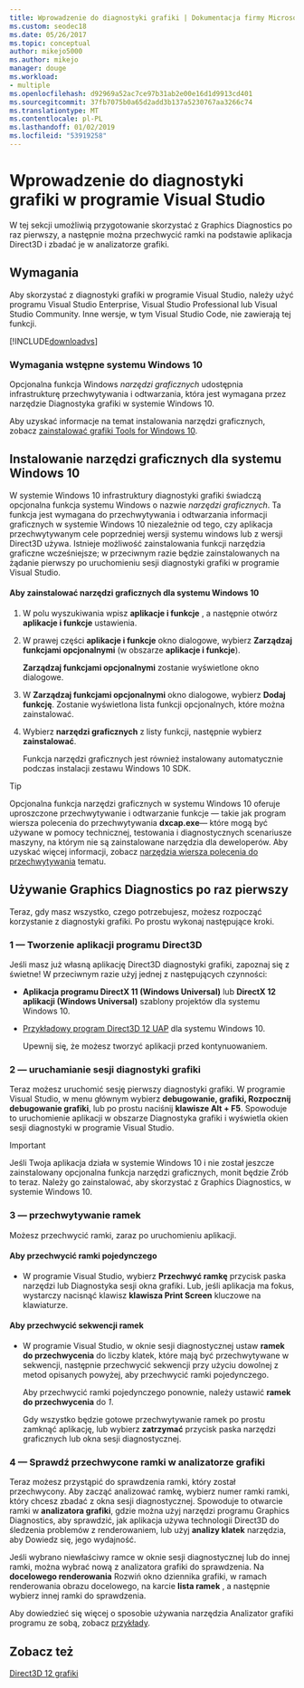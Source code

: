```yaml
---
title: Wprowadzenie do diagnostyki grafiki | Dokumentacja firmy Microsoft
ms.custom: seodec18
ms.date: 05/26/2017
ms.topic: conceptual
author: mikejo5000
ms.author: mikejo
manager: douge
ms.workload:
- multiple
ms.openlocfilehash: d92969a52ac7ce97b31ab2e00e16d1d9913cd401
ms.sourcegitcommit: 37fb7075b0a65d2add3b137a5230767aa3266c74
ms.translationtype: MT
ms.contentlocale: pl-PL
ms.lasthandoff: 01/02/2019
ms.locfileid: "53919258"
---
```

# <a name="getting-started-with-visual-studio-graphics-diagnostics"></a>Wprowadzenie do diagnostyki grafiki w programie Visual Studio
W tej sekcji umożliwią przygotowanie skorzystać z Graphics Diagnostics po raz pierwszy, a następnie można przechwycić ramki na podstawie aplikacja Direct3D i zbadać je w analizatorze grafiki.  
  
## <a name="requirements"></a>Wymagania  
 Aby skorzystać z diagnostyki grafiki w programie Visual Studio, należy użyć programu Visual Studio Enterprise, Visual Studio Professional lub Visual Studio Community.  Inne wersje, w tym Visual Studio Code, nie zawierają tej funkcji.
 
 [!INCLUDE[downloadvs](../includes/downloadvs_md.md)]  
  
### <a name="windows-10-prerequisites"></a>Wymagania wstępne systemu Windows 10  
 Opcjonalna funkcja Windows *narzędzi graficznych* udostępnia infrastrukturę przechwytywania i odtwarzania, która jest wymagana przez narzędzie Diagnostyka grafiki w systemie Windows 10.  
  
 Aby uzyskać informacje na temat instalowania narzędzi graficznych, zobacz [zainstalować grafiki Tools for Windows 10](#InstallGraphicsTools).  
  
##  <a name="InstallGraphicsTools"></a> Instalowanie narzędzi graficznych dla systemu Windows 10  
 W systemie Windows 10 infrastruktury diagnostyki grafiki świadczą opcjonalna funkcja systemu Windows o nazwie *narzędzi graficznych*. Ta funkcja jest wymagana do przechwytywania i odtwarzania informacji graficznych w systemie Windows 10 niezależnie od tego, czy aplikacja przechwytywanym cele poprzedniej wersji systemu windows lub z wersji Direct3D używa. Istnieje możliwość zainstalowania funkcji narzędzia graficzne wcześniejsze; w przeciwnym razie będzie zainstalowanych na żądanie pierwszy po uruchomieniu sesji diagnostyki grafiki w programie Visual Studio.  
  
#### <a name="to-install-graphics-tools-for-windows-10"></a>Aby zainstalować narzędzi graficznych dla systemu Windows 10  
  
1. W polu wyszukiwania wpisz **aplikacje i funkcje** , a następnie otwórz **aplikacje i funkcje** ustawienia.
  
2. W prawej części **aplikacje i funkcje** okno dialogowe, wybierz **Zarządzaj funkcjami opcjonalnymi** (w obszarze **aplikacje i funkcje**).

   **Zarządzaj funkcjami opcjonalnymi** zostanie wyświetlone okno dialogowe.
  
3. W **Zarządzaj funkcjami opcjonalnymi** okno dialogowe, wybierz **Dodaj funkcję**. Zostanie wyświetlona lista funkcji opcjonalnych, które można zainstalować.  
  
4. Wybierz **narzędzi graficznych** z listy funkcji, następnie wybierz **zainstalować**.  
  
   Funkcja narzędzi graficznych jest również instalowany automatycznie podczas instalacji zestawu Windows 10 SDK.  
  
> [!TIP]
>  Opcjonalna funkcja narzędzi graficznych w systemu Windows 10 oferuje uproszczone przechwytywanie i odtwarzanie funkcje — takie jak program wiersza polecenia do przechwytywania **dxcap.exe**— które mogą być używane w pomocy technicznej, testowania i diagnostycznych scenariusze maszyny, na którym nie są zainstalowane narzędzia dla deweloperów. Aby uzyskać więcej informacji, zobacz [narzędzia wiersza polecenia do przechwytywania](command-line-capture-tool.md) tematu.  
  
## <a name="using-graphics-diagnostics-for-the-first-time"></a>Używanie Graphics Diagnostics po raz pierwszy  
 Teraz, gdy masz wszystko, czego potrzebujesz, możesz rozpocząć korzystanie z diagnostyki grafiki. Po prostu wykonaj następujące kroki.  
  
### <a name="1---create-a-direct3d-app"></a>1 — Tworzenie aplikacji programu Direct3D  
 Jeśli masz już własną aplikację Direct3D diagnostyki grafiki, zapoznaj się z świetne! W przeciwnym razie użyj jednej z następujących czynności:

- **Aplikacja programu DirectX 11 (Windows Universal)** lub **DirectX 12 aplikacji (Windows Universal)** szablony projektów dla systemu Windows 10.
- [Przykładowy program Direct3D 12 UAP](https://code.msdn.microsoft.com/Direct3D-12-UAP-Sample-ecb1779f) dla systemu Windows 10.  
  
  Upewnij się, że możesz tworzyć aplikacji przed kontynuowaniem.  
  
### <a name="2---start-a-graphics-diagnostics-session"></a>2 — uruchamianie sesji diagnostyki grafiki  
 Teraz możesz uruchomić sesję pierwszy diagnostyki grafiki. W programie Visual Studio, w menu głównym wybierz **debugowanie, grafiki, Rozpocznij debugowanie grafiki**, lub po prostu naciśnij **klawisze Alt + F5**. Spowoduje to uruchomienie aplikacji w obszarze Diagnostyka grafiki i wyświetla okien sesji diagnostyki w programie Visual Studio.  
  
> [!IMPORTANT]
>  Jeśli Twoja aplikacja działa w systemie Windows 10 i nie został jeszcze zainstalowany opcjonalna funkcja narzędzi graficznych, monit będzie Zrób to teraz. Należy go zainstalować, aby skorzystać z Graphics Diagnostics, w systemie Windows 10.  
  
### <a name="3---capture-frames"></a>3 — przechwytywanie ramek  
 Możesz przechwycić ramki, zaraz po uruchomieniu aplikacji.  
  
#### <a name="to-capture-single-frames"></a>Aby przechwycić ramki pojedynczego  
  
-   W programie Visual Studio, wybierz **Przechwyć ramkę** przycisk paska narzędzi lub Diagnostyka sesji okna grafiki. Lub, jeśli aplikacja ma fokus, wystarczy nacisnąć klawisz **klawisza Print Screen** kluczowe na klawiaturze.
  
#### <a name="to-capture-a-sequence-of-frames"></a>Aby przechwycić sekwencji ramek  
  
- W programie Visual Studio, w oknie sesji diagnostycznej ustaw **ramek do przechwycenia** do liczby klatek, które mają być przechwytywane w sekwencji, następnie przechwycić sekwencji przy użyciu dowolnej z metod opisanych powyżej, aby przechwycić ramki pojedynczego.  
  
   Aby przechwycić ramki pojedynczego ponownie, należy ustawić **ramek do przechwycenia** do *1*.  
  
  Gdy wszystko będzie gotowe przechwytywanie ramek po prostu zamknąć aplikację, lub wybierz **zatrzymać** przycisk paska narzędzi graficznych lub okna sesji diagnostycznej.  
  
### <a name="4---examine-captured-frames-in-the-graphics-analyzer"></a>4 — Sprawdź przechwycone ramki w analizatorze grafiki  
 Teraz możesz przystąpić do sprawdzenia ramki, który został przechwycony. Aby zacząć analizować ramkę, wybierz numer ramki ramki, który chcesz zbadać z okna sesji diagnostycznej. Spowoduje to otwarcie ramki w **analizatora grafiki**, gdzie można użyj narzędzi programu Graphics Diagnostics, aby sprawdzić, jak aplikacja używa technologii Direct3D do śledzenia problemów z renderowaniem, lub użyj **analizy klatek** narzędzia, aby Dowiedz się, jego wydajność.  
  
 Jeśli wybrano niewłaściwy ramce w oknie sesji diagnostycznej lub do innej ramki, można wybrać nową z analizatora grafiki do sprawdzenia. Na **docelowego renderowania** Rozwiń okno dziennika grafiki, w ramach renderowania obrazu docelowego, na karcie **lista ramek** , a następnie wybierz innej ramki do sprawdzenia.  
  
 Aby dowiedzieć się więcej o sposobie używania narzędzia Analizator grafiki programu ze sobą, zobacz [przykłady](graphics-diagnostics-examples.md).  
  
## <a name="see-also"></a>Zobacz też  
 [Direct3D 12 grafiki](/windows/desktop/direct3d12/direct3d-12-graphics)